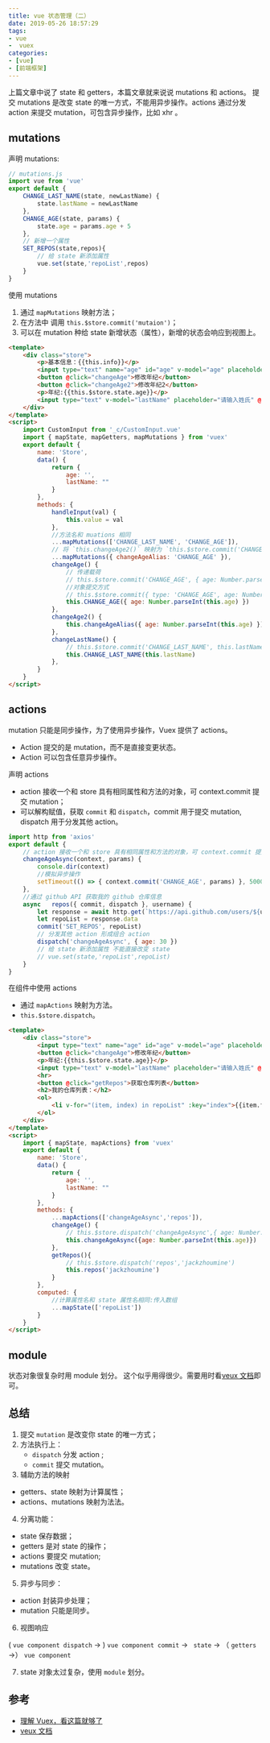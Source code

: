 ```yaml
---
title: vue 状态管理（二）
date: 2019-05-26 18:57:29
tags:
- vue
-  vuex
categories:
- [vue]
- [前端框架]
---
```


上篇文章中说了 state 和 getters，本篇文章就来说说 mutations 和 actions。
提交 mutations 是改变 state 的唯一方式，不能用异步操作。actions 通过分发 action 来提交 mutation，可包含异步操作，比如 xhr 。

<!-- more -->

## mutations

声明 mutations:

```js
// mutations.js
import vue from 'vue'
export default {
	CHANGE_LAST_NAME(state, newLastName) {
		state.lastName = newLastName
	},
	CHANGE_AGE(state, params) {
		state.age = params.age + 5
	},
	// 新增一个属性
	SET_REPOS(state,repos){
		// 给 state 新添加属性
		vue.set(state,'repoList',repos)
	}
}
```

使用 mutations

1. 通过 `mapMutations` 映射方法；
2. 在方法中 调用 `this.$store.commit('mutaion')`；
3. 可以在 mutation 种给 state 新增状态（属性），新增的状态会响应到视图上。

```html
<template>
	<div class="store">
		<p>基本信息：{{this.info}}</p>
		<input type="text" name="age" id="age" v-model="age" placeholder="请输入年纪" />
		<button @click="changeAge">修改年纪</button>
		<button @click="changeAge2">修改年纪2</button>
		<p>年纪:{{this.$store.state.age}}</p>
		<input type="text" v-model="lastName" placeholder="请输入姓氏" @input="changeLastName" />
	</div>
</template>
<script>
	import CustomInput from '_c/CustomInput.vue'
	import { mapState, mapGetters, mapMutations } from 'vuex'
	export default {
		name: 'Store',
		data() {
			return {
				age: '',
				lastName: ""
			}
		},
		methods: {
			handleInput(val) {
				this.value = val
			},
			//方法名和 muations 相同
			...mapMutations(['CHANGE_LAST_NAME', 'CHANGE_AGE']),
			// 将 `this.changeAge2()` 映射为 `this.$store.commit('CHANGE_AGE')`
			...mapMutations({ changeAgeAlias: 'CHANGE_AGE' }),
			changeAge() {
				// 传递载荷
				// this.$store.commit('CHANGE_AGE', { age: Number.parseInt(this.age) })
				//对象提交方式
				// this.$store.commit({ type: 'CHANGE_AGE', age: Number.parseInt(this.age) })
				this.CHANGE_AGE({ age: Number.parseInt(this.age) })
			},
			changeAge2() {
				this.changeAgeAlias({ age: Number.parseInt(this.age) })
			},
			changeLastName() {
				// this.$store.commit('CHANGE_LAST_NAME', this.lastName)
				this.CHANGE_LAST_NAME(this.lastName)
			},
		}
	}
</script>
```

## actions

mutation 只能是同步操作，为了使用异步操作，Vuex 提供了 actions。

- Action 提交的是 mutation，而不是直接变更状态。
- Action 可以包含任意异步操作。

声明 actions

- action 接收一个和 store 具有相同属性和方法的对象，可 context.commit 提交 mutation；
- 可以解构赋值，获取 `commit` 和 `dispatch`，commit 用于提交 mutation, dispatch 用于分发其他 action。

```js
import http from 'axios'
export default {
	// action 接收一个和 store 具有相同属性和方法的对象，可 context.commit 提交 mutation
	changeAgeAsync(context, params) {
		console.dir(context)
		//模拟异步操作
		setTimeout(() => { context.commit('CHANGE_AGE', params) }, 5000)
	},
	//通过 github API 获取我的 github 仓库信息
	async 	repos({ commit, dispatch }, username) {
		let response = await http.get(`https://api.github.com/users/${username}/repos`)
		let repoList = response.data
		commit('SET_REPOS', repoList)
		// 分发其他 action 形成组合 action
		dispatch('changeAgeAsync', { age: 30 })
		// 给 state 新添加属性 不能直接改变 state
		// vue.set(state,'repoList',repoList)
	}
}
```

在组件中使用 actions

- 通过 `mapActions` 映射为方法。
- `this.$store.dispatch`。

```html
<template>
	<div class="store">
		<input type="text" name="age" id="age" v-model="age" placeholder="请输入年纪" />
		<button @click="changeAge">修改年纪</button>
		<p>年纪:{{this.$store.state.age}}</p>
		<input type="text" v-model="lastName" placeholder="请输入姓氏" @input="changeLastName" />
		<hr>
		<button @click="getRepos">获取仓库列表</button>
		<h2>我的仓库列表：</h2>
		<ol>
			<li v-for="(item, index) in repoList" :key="index">{{item.full_name}}</li>
		</ol>
	</div>
</template>
<script>
	import { mapState, mapActions} from 'vuex'
	export default {
		name: 'Store',
		data() {
			return {
				age: '',
				lastName: ""
			}
		},
		methods: {
			...mapActions(['changeAgeAsync','repos']),
			changeAge() {
				// this.$store.dispatch('changeAgeAsync',{ age: Number.parseInt(this.age) })
				this.changeAgeAsync({age: Number.parseInt(this.age)})
			},
			getRepos(){
				// this.$store.dispatch('repos','jackzhoumine')
				this.repos('jackzhoumine')
			}
		},
		computed: {
			//计算属性名和 state 属性名相同:传入数组
			...mapState(['repoList'])
		}
	}
</script>
```

## module

状态对象很复杂时用 module 划分。
这个似乎用得很少。需要用时看[veux 文档](https://vuex.vuejs.org/zh/guide/modules.html)即可。

## 总结

1. 提交 `mutation` 是改变你 state 的唯一方式；
2. 方法执行上：
   - `dispatch` 分发 action ;
   - `commit` 提交 mutation。
3. 辅助方法的映射

- getters、state 映射为计算属性；
- actions、mutations 映射为法法。

4. 分离功能：

- state 保存数据；
- getters 是对 state 的操作；
- actions 要提交 mutation;
- mutations 改变 state。

5. 异步与同步：

- action 封装异步处理；
- mutation 只能是同步。

6. 视图响应

( `vue component dispatch` → ) `vue component commit` → ` state` → （ `getters` →） `vue component`

7. state 对象太过复杂，使用 `module` 划分。

## 参考

- [理解 Vuex，看这篇就够了](https://mobilesite.github.io/2016/12/18/vuex-introduction/)
- [veux 文档](https://vuex.vuejs.org/zh/guide/forms.html)
